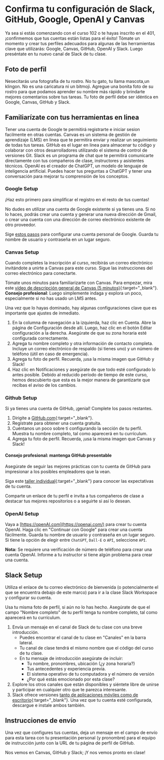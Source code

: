 # Confirma tu configuración de Slack, GitHub, Google, OpenAI y Canvas

Ya sea si estás comenzando con el curso 102 o te hayas inscrito en el 401,¡confirmemos que tus cuentas están listas para el éxito! Tómate un momento y crear tus perfiles adecuados 
para algunas de las herramientas clave que utilizarás: Google, Canvas, GitHub, OpenAI y Slack. Luego preséntate en tu nuevo canal de Slack de tu clase.

## Foto de perfil

Nesecitarás una fotografía de tu rostro. No tu gato, tu llama mascota,un klingon. No es una caricatura ni un bitmoji. Agregue una bonita foto de su rostro para que podamos aprender
su nombre más rápido y brindarte mejores comentarios sobre tus tareas. Tu foto de perfil debe ser idéntica en Google, Canvas, GitHub y Slack.

## Familiarízate con tus herramientas en linea

Tener una cuenta de Google te permitirá registrarte e iniciar sesion facilmente en otras cuentas.
Canvas es un sistema de gestión de aprendizaje (LMS) en linea que te permitira enviar y realizar un seguimiento de todas tus tareas.
GitHub es el lugar en linea para almacenar tu código y colaborar con otros desarrolladores utilizando el sistema de control de versiones Git.
Slack es un  programa de chat que te permitirá comunicarte directamente con tus compañeros de clase, instructores y asistentes técnicos.
OpenAI es el creador de ChatGPT, un modelo de lenguaje de inteligencia artificial. Puedes hacer tus preguntas a ChatGPT y tener una conversación para mejorar tu comprensión de los conceptos.

### Google Setup

¡Haz esto primero para simplificar el registro en el resto de tus cuentas!

No dudes en utilizar una cuenta de Google existente si ya tienes una. Si no lo haces, podrás crear una cuenta y generar una nueva dirección de Gmail, o crear una cuenta con una dirección de correo electrónico existente de otro proveedor.


Sige [estos pasos](https://support.google.com/accounts/answer/27441) para configurar una cuenta personal de Google. Guarda tu nombre de usuario y contraseña en un lugar seguro.

### Canvas Setup

Cuando completes la inscripción al curso, recibirás un correo electrónico invitándote a unirte a Canvas para este curso. Sigue las instrucciones del correo electrónico para conectarte.

Tómate unos minutos para familiarizarte con Canvas. Para empezar, mira este [vídeo de descripción general de Canvas (5 minutos)](https://youtu.be/bZ_z8f2Q_EI){:target="_blank"}. **Consejo profesional**: Luego simplemente indaga y explora un poco, especialmente si no has usado un LMS antes.

Una vez que lo hayas dominado, hay algunas configuraciones clave que es importante que ajustes de inmediato.


1. En la columna de navegación a la izquierda, haz clic en Cuenta. Abre la página de Configuración desde allí. Luego, haz clic en el botón Editar configuración a la derecha. Asegúrate de que su zona horaria esté configurada correctamente.
1. Agrega tu nombre completo y otra información de contacto completa. Incluye un correo electrónico de respaldo (si tienes uno) y un número de teléfono (útil en caso de emergencia).
1. Agrega tu foto de perfil. Recuerda, ¡usa la misma imagen que GitHub y Slack!
1. Haz clic en Notificaciones y asegúrate de que todo esté configurado lo antes posible. Debido al reducido período de tiempo de este curso, hemos descubierto que esta es la mejor manera de garantizarte que recibas el aviso de los cambios.

### Github Setup

Si ya tienes una cuenta de GitHub, ¡genial! Complete los pasos restantes.

1. Dirigite a [GitHub.com](https://github.com){:target="_blank"}.
1. Regístrate para obtener una cuenta gratuita.
1. Cuéntanos un poco sobre ti configurando la sección de tu perfil. Muestra tu nombre completo, tal como aparecerá en tu currículum.
1. Agrega tu foto de perfil. Recuerda, ¡usa la misma imagen que Canvas y Slack!

#### Consejo profesional: mantenga GitHub presentable

Asegúrate de seguir las mejores prácticas con tu cuenta de GitHub para impresionar a los posibles empleadores que la vean.


Siga este [taller individual](https://docs.google.com/presentation/d/1WcsrMvSdZe3XyshQ_z_O8A-tPwbUmiBUv_gT8hOPX50/edit#slide=id.g2bbea01bd4_0_233){:target="_blank"} para conocer las expectativas de tu cuenta.

Comparte un enlace de tu perfil e invita a tus compañeros de clase a destacar tus mejores repositorios o a seguirte si así lo desean.

### OpenAI Setup


Vaya a [https://openAI.com](https://openai.com/) para crear tu cuenta OpenAI. Haga clic en "Continuar con Google" para crear una cuenta fácilmente. Guarda tu nombre de usuario y contraseña en un lugar seguro. Si tiene la opción de elegir entre `ChatGPT`, `Dall-E` o `API`, seleccione `API`.

**Nota:** Se requiere una verificación de número de teléfono para crear una cuenta OpenAI. Informe a tu instructor si tiene algún problema para crear una cuenta.

## Slack Setup

Utiliza el enlace de tu correo electrónico de bienvenida (o potencialmente el que se encuentra debajo de este marco) para ir a la clase Slack Workspace y configurar su cuenta.

Usa tu misma foto de perfil, si aún no lo has hecho. Asegúrate de que el campo "Nombre completo" de tu perfil tenga tu nombre completo, tal como aparecerá en tu currículum.


1. Envía un mensaje en el canal de Slack de tu clase con una breve introducción.
     - Puedes encontrar el canal de tu clase en "Canales" en la barra lateral.
     - Tu canal de clase tendrá el mismo nombre que el código del curso de tu clase.
     - En tu mensaje de introducción asegúrate de incluir:
       - Tu nombre, pronombres, ubicación (¿y zona horaria?)
       - Tus antecedentes y experiencia previa.
       - El sistema operativo de tu computadora y el número de versión
       - ¿Por qué estás emocionado por esta clase?
1. Explore los otros canales que están disponibles y siéntete libre de unirse y participar en cualquier otro que te parezca interesante.
1. Slack ofrece versiones [tanto de aplicaciones móviles como de escritorio](https://slack.com/downloads){:target="_blank"}. Una vez que tu cuenta esté configurada, descargue e instale ambos también.

## Instrucciones de envío

Una vez que configures tus cuentas, deja un mensaje en el campo de envío para esta tarea con tu presentación personal (y pronombre) para el equipo de instrucción junto con la URL de tu página de perfil de GitHub.

Nos vemos en Canvas, GitHub y Slack; ¡Y nos vemos pronto en clase!
